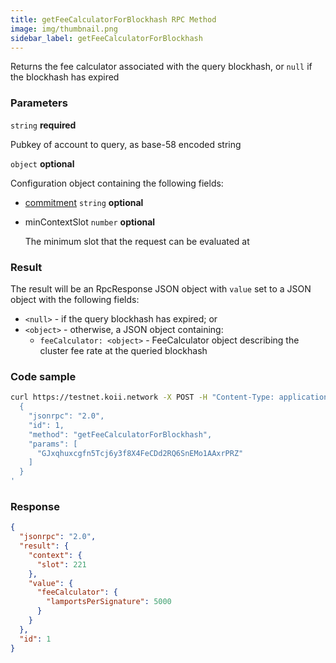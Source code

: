 ```yaml
---
title: getFeeCalculatorForBlockhash RPC Method
image: img/thumbnail.png
sidebar_label: getFeeCalculatorForBlockhash
---
```


Returns the fee calculator associated with the query blockhash, or `null` if the blockhash has expired

### Parameters

`string` **required**

Pubkey of account to query, as base-58 encoded string

`object` **optional**

Configuration object containing the following fields:

- [commitment](/develop/rpcapi/intro#configuring-state-commitment) `string` **optional**
- minContextSlot `number` **optional**

  The minimum slot that the request can be evaluated at

### Result

The result will be an RpcResponse JSON object with `value` set to a JSON object with the following fields:

- `<null>` - if the query blockhash has expired; or
- `<object>` - otherwise, a JSON object containing:
  - `feeCalculator: <object>` - FeeCalculator object describing the cluster fee rate at the queried blockhash

### Code sample

```sh
curl https://testnet.koii.network -X POST -H "Content-Type: application/json" -d '
  {
    "jsonrpc": "2.0",
    "id": 1,
    "method": "getFeeCalculatorForBlockhash",
    "params": [
      "GJxqhuxcgfn5Tcj6y3f8X4FeCDd2RQ6SnEMo1AAxrPRZ"
    ]
  }
'
```


### Response

```json
{
  "jsonrpc": "2.0",
  "result": {
    "context": {
      "slot": 221
    },
    "value": {
      "feeCalculator": {
        "lamportsPerSignature": 5000
      }
    }
  },
  "id": 1
}
```
